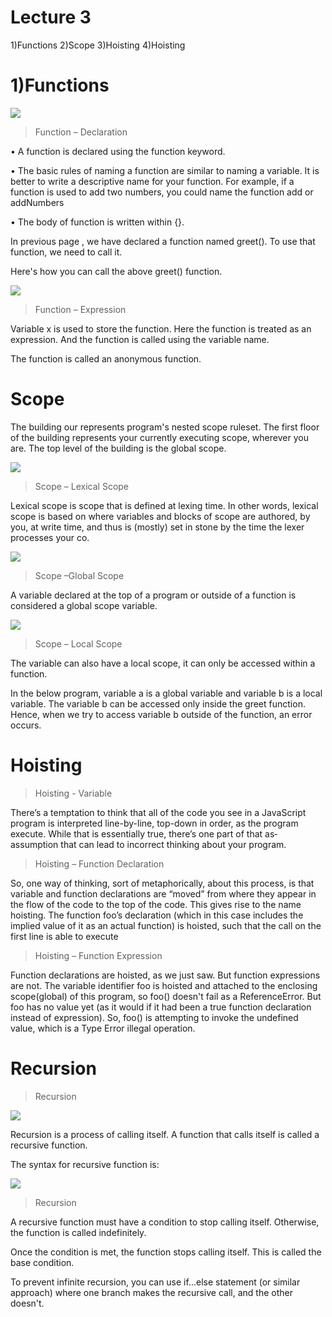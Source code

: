 # Lecture 3

1)Functions   2)Scope   3)Hoisting   4)Hoisting

# 1)Functions

![](/Function%20JS.jpg)

>Function – Declaration

• A function is declared using the function keyword.

• The basic rules of naming a function are similar to naming a variable. It is 
better to write a descriptive name for your function. For example, if a 
function is used to add two numbers, you could name the function add or 
addNumbers

• The body of function is written within {}.

In previous page , we have declared a function named 
greet(). To use that function, we need to call it.
 
Here's how you can call the above greet() function.

![](/func1.png)


>Function – Expression

Variable x is used to store the function. 
Here the function is treated as an 
expression. And the function is called 
using the variable name.

The function is called an anonymous 
function.

# Scope

The building our represents program's nested 
scope ruleset. The first floor of the building 
represents your currently executing scope, 
wherever you are. The top level of the building is 
the global scope.

![](/OIP%20JS.jpg)

>Scope – Lexical Scope

Lexical scope is scope that is defined
at lexing time. In other words, lexical 
scope is based on where variables
and blocks of scope are authored, by 
you, at write time, and thus is
(mostly) set in stone by the time the lexer
processes your co.

![](/blob.jpg)

>Scope –Global Scope

A variable declared at the top of a 
program or outside of a function is 
considered a global scope variable.

![](/blob%202.jpg)

>Scope – Local Scope

The variable can also have a local scope, 
it can only be accessed within a function.

In the below program, variable a is a 
global variable and variable b is a local 
variable. The variable b can be accessed 
only inside the greet function. Hence, 
when we try to access variable b outside 
of the function, an error occurs.

# Hoisting

> Hoisting - Variable

There’s a temptation to think that all of the code you see in a 
JavaScript
program is interpreted line-by-line, top-down in order, as the 
program
execute. While that is essentially true, there’s one part of that 
as‐
assumption that can lead to incorrect thinking about your 
program.

>Hoisting – Function Declaration

So, one way of thinking, sort of metaphorically, about this process, is
that variable and function declarations are “moved” from where they
appear in the flow of the code to the top of the code. This gives rise to
the name hoisting.
The function foo’s declaration (which in this case includes the implied value of 
it as an actual function) is hoisted, such that the call on the first line is able to 
execute

>Hoisting – Function Expression

Function declarations are hoisted, as we just saw. 
But function expressions are not.
The variable identifier foo is hoisted and attached to the enclosing
scope(global) of this program, so foo() doesn't fail as a ReferenceError. 
But foo has no value yet (as it would if it had been a true function
declaration instead of expression). So, foo() is attempting to invoke
the undefined value, which is a Type Error illegal operation.

# Recursion

>Recursion

![](/R1.jpg)

Recursion is a process of calling itself. A function that 
calls itself is called a recursive function.

The syntax for recursive function is:

![](/photo1.jpg)

>Recursion

A recursive function must have a condition to stop calling itself. Otherwise, 
the function is called indefinitely.

Once the condition is met, the function stops calling itself. This is called the 
base condition.

To prevent infinite recursion, you can use if...else statement (or similar 
approach) where one branch makes the recursive call, and the other 
doesn't.
